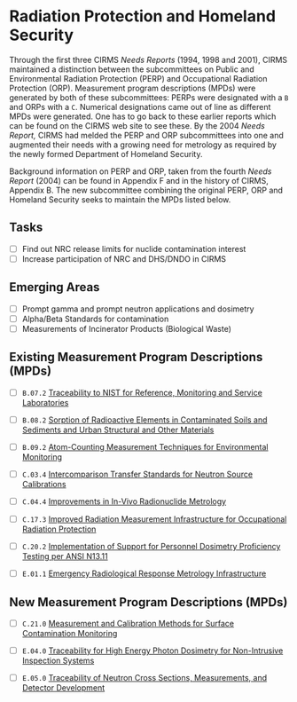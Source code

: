 # Radiation Protection and Homeland Security

Through the first three CIRMS *Needs Reports* (1994, 1998 and 2001), CIRMS
maintained a distinction between the subcommittees on Public and Environmental
Radiation Protection (PERP) and Occupational Radiation Protection (ORP).
Measurement program descriptions (MPDs) were generated by both of these
subcommittees: PERPs were designated with a `B` and ORPs with a `C`. Numerical
designations came out of line as different MPDs were generated. One has to go
back to these earlier reports which can be found on the CIRMS web site to see
these. By the 2004 *Needs Report,* CIRMS had melded the PERP and ORP
subcommittees into one and augmented their needs with a growing need for
metrology as required by the newly formed Department of Homeland Security.

Background information on PERP and ORP, taken from the fourth *Needs Report*
(2004) can be found in Appendix F and in the history of CIRMS, Appendix B. The
new subcommittee combining the original PERP, ORP and Homeland Security seeks to
maintain the MPDs listed below.

## Tasks

- [ ] Find out NRC release limits for nuclide contamination interest
- [ ] Increase participation of NRC and DHS/DNDO in CIRMS

## Emerging Areas

- [ ] Prompt gamma and prompt neutron applications and dosimetry
- [ ] Alpha/Beta Standards for contamination
- [ ] Measurements of Incinerator Products (Biological Waste)

## Existing Measurement Program Descriptions (MPDs)

- [ ] `B.07.2` [Traceability to NIST for Reference, Monitoring and Service Laboratories](./B.07.2-traceability-labs.md)

- [ ] `B.08.2` [Sorption of Radioactive Elements in Contaminated Soils and Sediments and Urban Structural and Other Materials](./B.08.2-radioactive-sorption.md)

- [ ] `B.09.2` [Atom-Counting Measurement Techniques for Environmental Monitoring](./B.09.2-atom-counting.md)

- [ ] `C.03.4` [Intercomparison Transfer Standards for Neutron Source Calibrations](./C.03.4-calibration-neutron-source.md)

- [ ] `C.04.4` [Improvements in In-Vivo Radionuclide Metrology]()

- [ ] `C.17.3` [Improved Radiation Measurement Infrastructure for Occupational Radiation Protection]()

- [ ] `C.20.2` [Implementation of Support for Personnel Dosimetry Proficiency Testing per ANSI N13.11]()

- [ ] `E.01.1` [Emergency Radiological Response Metrology Infrastructure]()

## New Measurement Program Descriptions (MPDs)

- [ ] `C.21.0` [Measurement and Calibration Methods for Surface Contamination Monitoring]()

- [ ] `E.04.0` [Traceability for High Energy Photon Dosimetry for Non-Intrusive Inspection Systems]()

- [ ] `E.05.0` [Traceability of Neutron Cross Sections, Measurements, and Detector Development]()
